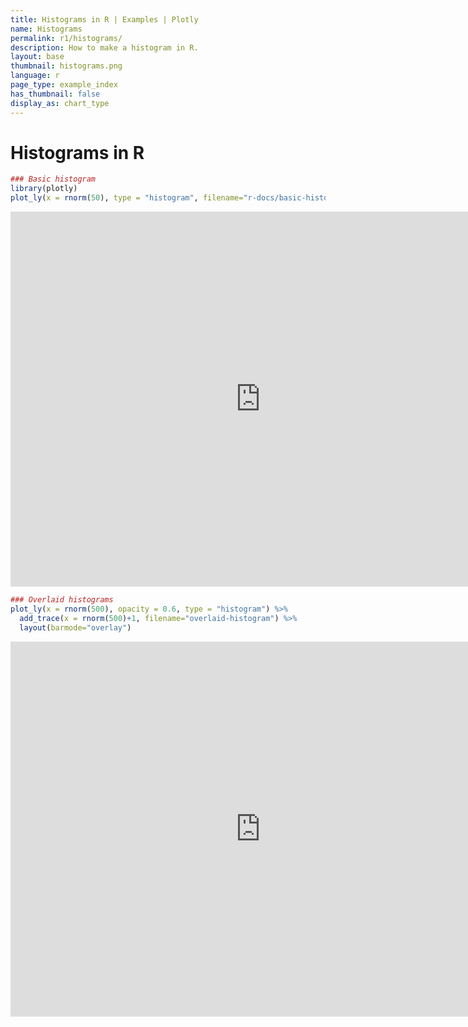 ```yaml
---
title: Histograms in R | Examples | Plotly
name: Histograms
permalink: r1/histograms/
description: How to make a histogram in R.
layout: base
thumbnail: histograms.png
language: r
page_type: example_index
has_thumbnail: false
display_as: chart_type
---
```



# Histograms in R


```r
### Basic histogram
library(plotly)
plot_ly(x = rnorm(50), type = "histogram", filename="r-docs/basic-histogram")
```

<iframe height="600" id="igraph" scrolling="no" seamless="seamless" src="https://plot.ly/~RPlotBot/255" width="800" frameBorder="0"></iframe>

```r
### Overlaid histograms
plot_ly(x = rnorm(500), opacity = 0.6, type = "histogram") %>%
  add_trace(x = rnorm(500)+1, filename="overlaid-histogram") %>%
  layout(barmode="overlay")
```

<iframe height="600" id="igraph" scrolling="no" seamless="seamless" src="https://plot.ly/~RPlotBot/257" width="800" frameBorder="0"></iframe>
